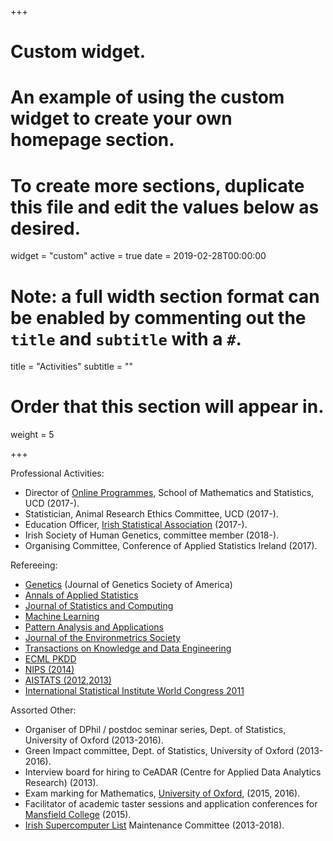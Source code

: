 +++
# Custom widget.
# An example of using the custom widget to create your own homepage section.
# To create more sections, duplicate this file and edit the values below as desired.
widget = "custom"
active = true
date = 2019-02-28T00:00:00

# Note: a full width section format can be enabled by commenting out the `title` and `subtitle` with a `#`.
title = "Activities"
subtitle = ""

# Order that this section will appear in.
weight = 5

+++

Professional Activities:

- Director of <a href="https://www.ucd.ie/online/dataanalytics/" target="_blank">Online Programmes</a>, School of Mathematics and Statistics, UCD (2017-).
- Statistician, Animal Research Ethics Committee, UCD (2017-).
- Education Officer, <a href="http://www.istat.ie" target="_blank">Irish Statistical Association</a> (2017-).
- Irish Society of Human Genetics, committee member (2018-). 
- Organising Committee, Conference of Applied Statistics Ireland (2017).

Refereeing: 

- <a href="http://www.genetics.org/" target="_blank">Genetics</a> (Journal of Genetics Society of America)
- <a href="https://projecteuclid.org/euclid.aoas" target="_blank">Annals of Applied Statistics</a>
- <a href="https://link.springer.com/journal/11222" target="_blank">Journal of Statistics and Computing</a>
- <a href="https://www.springer.com/computer/ai/journal/10994" target="_blank">Machine Learning</a>
- <a href="https://www.springer.com/computer/image+processing/journal/10044" target="_blank">Pattern Analysis and Applications</a>
- <a href="https://onlinelibrary.wiley.com/journal/1099095x" target="_blank">Journal of the Environmetrics Society</a>
- <a href="https://www.computer.org/web/tkde" target="_blank">Transactions on Knowledge and Data Engineering</a>
- <a href="http://www.ecmlpkdd2018.org/" target="_blank">ECML PKDD</a>
- <a href="https://nips.cc/Conferences/2014" target="_blank">NIPS (2014)
- <a href="https://www.aistats.org/" target="_blank">AISTATS (2012,2013)</a>
- <a href="http://2011.isiproceedings.org/" target="_blank">International Statistical Institute World Congress 2011 </a>

Assorted Other: 

- Organiser of DPhil / postdoc seminar series, Dept. of Statistics, University of Oxford (2013-2016).
- Green Impact committee, Dept. of Statistics, University of Oxford (2013-2016).
- Interview board for hiring to CeADAR (Centre for Applied Data Analytics Research) (2013).
- Exam marking for Mathematics, <a href="http://www.ox.ac.uk/" target="_blank">University of Oxford</a>, (2015, 2016).
- Facilitator of academic taster sessions and application conferences for <a href="https://www.mansfield.ox.ac.uk/" target="_blank">Mansfield College</a> (2015).
- <a href="http://www.irishsupercomputerlist.org/" target="_blank">Irish Supercomputer List</a> Maintenance Committee (2013-2018).
